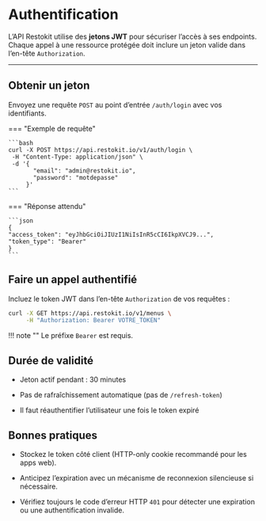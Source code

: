 # Authentification

L’API Restokit utilise des **jetons JWT** pour sécuriser l’accès à ses endpoints.  
Chaque appel à une ressource protégée doit inclure un jeton valide dans l’en-tête `Authorization`.

---

## Obtenir un jeton

Envoyez une requête `POST` au point d’entrée `/auth/login` avec vos identifiants.

=== "Exemple de requête"

    ```bash
    curl -X POST https://api.restokit.io/v1/auth/login \
     -H "Content-Type: application/json" \
     -d '{
           "email": "admin@restokit.io",
           "password": "motdepasse"
         }'
    ```

=== "Réponse attendu"

    ```json
    {
    "access_token": "eyJhbGciOiJIUzI1NiIsInR5cCI6IkpXVCJ9...",
    "token_type": "Bearer"
    }
    ```

## Faire un appel authentifié

Incluez le token JWT dans l’en-tête `Authorization` de vos requêtes :

```bash
curl -X GET https://api.restokit.io/v1/menus \
     -H "Authorization: Bearer VOTRE_TOKEN"
```

!!! note ""
    Le préfixe `Bearer` est requis.

## Durée de validité

- Jeton actif pendant : 30 minutes

- Pas de rafraîchissement automatique (pas de `/refresh-token`)

- Il faut réauthentifier l’utilisateur une fois le token expiré

## Bonnes pratiques

- Stockez le token côté client (HTTP-only cookie recommandé pour les apps web).

- Anticipez l’expiration avec un mécanisme de reconnexion silencieuse si nécessaire.

- Vérifiez toujours le code d’erreur HTTP `401` pour détecter une expiration ou une authentification invalide.
